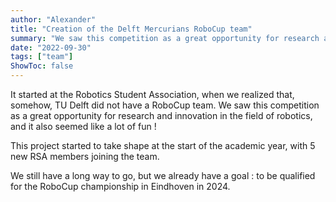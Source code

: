 ```yaml
---
author: "Alexander"
title: "Creation of the Delft Mercurians RoboCup team"
summary: "We saw this competition as a great opportunity for research and innovation in the field of robotics, and it also seemed like a lot of fun !"
date: "2022-09-30"
tags: ["team"]
ShowToc: false
---
```


It started at the Robotics Student Association, when we realized that, somehow, TU Delft did not have a RoboCup team.
We saw this competition as a great opportunity for research and innovation in the field of robotics, and it also 
seemed like a lot of fun !

This project started to take shape at the start of the academic year, with 5 new RSA members joining the team.

We still have a long way to go, but we already have a goal : to be qualified for the RoboCup championship in 
Eindhoven in 2024.